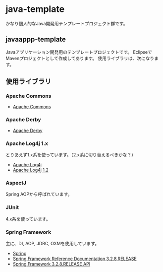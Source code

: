 java-template
=============
かなり個人的なJava開発用テンプレートプロジェクト群です。

javaappp-template
-----------------
Javaアプリケーション開発用のテンプレートプロジェクトです。
EclipseでMavenプロジェクトとして作成してあります。
使用ライブラリは、次になります。

使用ライブラリ
--------------
### Apache Commons ###
* [Apache Commons](http://commons.apache.org/)

### Apache Derby ###
* [Apache Derby](http://db.apache.org/derby/)

### Apache Log4j 1.x ###
とりあえず1.x系を使っています。（2.x系に切り替えるべきかな？）

* [Apache Log4j](http://logging.apache.org/log4j/)
* [Apache Log4j 1.2](http://logging.apache.org/log4j/1.2/)

### AspectJ ###
Spring AOPから呼ばれています。

### JUnit ###
4.x系を使っています。

### Spring Framework ###
主に、DI, AOP, JDBC, OXMを使用しています。

* [Spring](http://spring.io/)
* [Spring Framework Reference Documentation 3.2.8.RELEASE](http://docs.spring.io/spring/docs/3.2.8.RELEASE/spring-framework-reference/htmlsingle/)
* [Spring Framework 3.2.8.RELEASE API](http://docs.spring.io/spring/docs/3.2.8.RELEASE/javadoc-api/)
